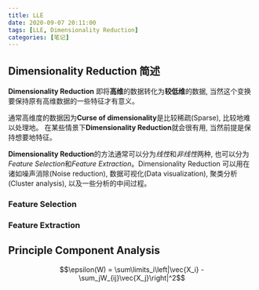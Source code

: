 ```yaml
---
title: LLE
date: 2020-09-07 20:11:00
tags: [LLE, Dimensionality Reduction]
categories: [笔记]
---
```


## Dimensionality Reduction 简述
**Dimensionality Reduction** 即将**高维**的数据转化为**较低维**的数据, 
当然这个变换要保持原有高维数据的一些特征才有意义。

通常高维度的数据因为**Curse of dimensionality**是比较稀疏(Sparse), 比较地难以处理地。
在某些情景下**Dimensionality Reduction**就会很有用, 当然前提是保持想要地特征。

**Dimensionality Reduction**的方法通常可以分为*线性*和*非线性*两种,
也可以分为*Feature Selection*和*Feature Extraction*。Dimensionality Reduction
可以用在诸如噪声消除(Noise reduction), 数据可视化(Data visualization), 
聚类分析(Cluster analysis), 以及一些分析的中间过程。

### Feature Selection

### Feature Extraction


## Principle Component Analysis

$$\epsilon(W) = \sum\limits_i\left|\vec{X_i} - \sum_jW_{ij}\vec{X_j}\right|^2$$


